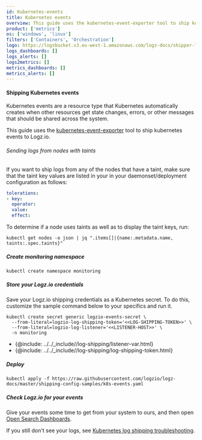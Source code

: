 ```yaml
---
id: Kubernetes-events
title: Kubernetes events
overview: This guide uses the kubernetes-event-exporter tool to ship kubernetes events to Logz.io.
product: ['metrics']
os: ['windows', 'linux']
filters: ['Containers', 'Orchestration']
logo: https://logzbucket.s3.eu-west-1.amazonaws.com/logz-docs/shipper-logos/kubernetes.svg
logs_dashboards: []
logs_alerts: []
logs2metrics: []
metrics_dashboards: []
metrics_alerts: []
---
```



#### Shipping Kubernetes events

Kubernetes events are a resource type that Kubernetes automatically creates when other resources get state changes, errors, or other messages that should be shared across the system.

This guide uses the [kubernetes-event-exporter](https://github.com/opsgenie/kubernetes-event-exporter) tool to ship kubernetes events to Logz.io.

###### Sending logs from nodes with taints

If you want to ship logs from any of the nodes that have a taint, make sure that the taint key values are listed in your in your daemonset/deployment configuration as follows:
  
```yaml
tolerations:
- key: 
  operator: 
  value: 
  effect: 
```
  
To determine if a node uses taints as well as to display the taint keys, run:
  
```
kubectl get nodes -o json | jq ".items[]|{name:.metadata.name, taints:.spec.taints}"
```


 

##### Create monitoring namespace

```shell
kubectl create namespace monitoring
```

##### Store your Logz.io credentials
Save your Logz.io shipping credentials as a Kubernetes secret. To do this, customize the sample command below to your specifics and run it.

```shell
kubectl create secret generic logzio-events-secret \
  --from-literal=logzio-log-shipping-token='<<LOG-SHIPPING-TOKEN>>' \
  --from-literal=logzio-log-listener='<<LISTENER-HOST>>' \
  -n monitoring
```

* {@include: ../../_include//log-shipping/listener-var.html}
* {@include: ../../_include//log-shipping/log-shipping-token.html}

##### Deploy

```shell
kubectl apply -f https://raw.githubusercontent.com/logzio/logz-docs/master/shipping-config-samples/k8s-events.yaml
```

##### Check Logz.io for your events

Give your events some time to get from your system to ours, and then open [Open Search Dashboards](https://app.logz.io/#/dashboard/osd).

If you still don't see your logs,
see [Kubernetes log shipping troubleshooting]({{site.baseurl}}/user-guide/kubernetes-troubleshooting/).
  
 

